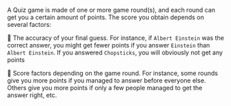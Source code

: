A Quiz game is made of one or more game round(s), and each round can get you a certain amount of points. The score you obtain depends on several factors:

:small_orange_diamond: The accuracy of your final guess. For instance, if `Albert Einstein` was the correct answer, you might get fewer points if you answer `Einstein` than `Albert Einstein`. If you answered `Chopsticks`, you will obviously not get any points

:small_orange_diamond: Score factors depending on the game round. For instance, some rounds give you more points if you managed to answer before everyone else. Others
give you more points if only a few people managed to get the answer right, etc.